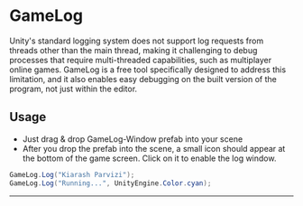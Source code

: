 # GameLog
Unity's standard logging system does not support log requests from threads other than the main thread, making it challenging to debug processes that require multi-threaded capabilities, such as multiplayer online games. GameLog is a free tool specifically designed to address this limitation, and it also enables easy debugging on the built version of the program, not just within the editor.

## Usage
* Just drag & drop GameLog-Window prefab into your scene
* After you drop the prefab into the scene, a small icon should appear at the bottom of the game screen. Click on it to enable the log window.
```c#
GameLog.Log("Kiarash Parvizi");
GameLog.Log("Running...", UnityEngine.Color.cyan);
```
---

